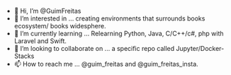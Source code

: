 - 👋 Hi, I’m @GuimFreitas
- 👀 I’m interested in ... creating environments that surrounds books ecosystem/ books widesphere.
- 🌱 I’m currently learning ... Relearning Python, Java, C/C++/c#, php with Laravel and Swift.
- 💞️ I’m looking to collaborate on ... a specific repo called Jupyter/Docker-Stacks
- 📫 How to reach me ... @guim_freitas and @guim_freitas_insta.

<!---
GuimFreitas/GuimFreitas is a ✨ special ✨ repository because its `README.md` (this file) appears on your GitHub profile.
You can click the Preview link to take a look at your changes.
--->
